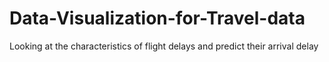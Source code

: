 # Data-Visualization-for-Travel-data
Looking at the characteristics of flight delays and predict their arrival delay
